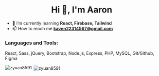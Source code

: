 <h1 align="center">Hi 👋, I'm Aaron</h1>
<!-- <h3 align="center">A passionate frontend developer from India</h3> -->

- 🌱 I’m currently learning **React, Firebase, Tailwind**
- 📫 How to reach me **kaven22314567@gmail.com**

<h3 align="left">Languages and Tools:</h3>
<p>
    React, Sass, jQuery, Bootstrap, Node.js, Express, PHP, MySQL, Git/Github, Figma
</p>

<p><img align="left" src="https://github-readme-stats.vercel.app/api/top-langs?username=zyuan8591&show_icons=true&locale=en&layout=compact" alt="zyuan8591" /></p>

<p>&nbsp;<img align="center" src="https://github-readme-stats.vercel.app/api?username=zyuan8591&show_icons=true&locale=en" alt="zyuan8591" /></p>
